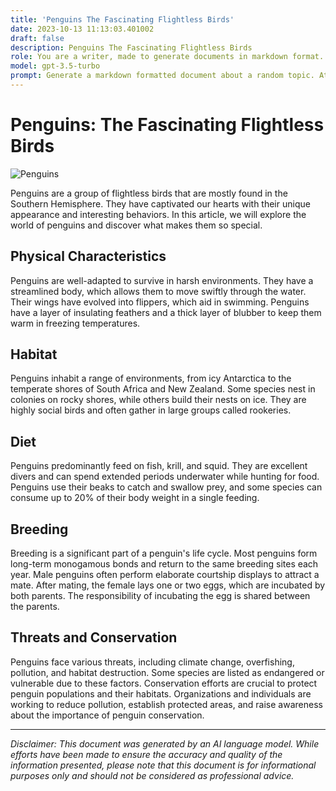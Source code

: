 ```yaml
---
title: 'Penguins The Fascinating Flightless Birds'
date: 2023-10-13 11:13:03.401002
draft: false
description: Penguins The Fascinating Flightless Birds
role: You are a writer, made to generate documents in markdown format. It is very important that all of the documents you generate are in valid markdown format.
model: gpt-3.5-turbo
prompt: Generate a markdown formatted document about a random topic. At the bottom, include a disclaimer explaining that the document was generated by you. The first line of the document should be the title. Make sure that the entire document is in proper markdown format, using a mix of various tags to make the document visually appealing.
---
```


# Penguins: The Fascinating Flightless Birds

![Penguins](https://images.unsplash.com/photo-1470673096887-8a02b3f0401b)

Penguins are a group of flightless birds that are mostly found in the Southern Hemisphere. They have captivated our hearts with their unique appearance and interesting behaviors. In this article, we will explore the world of penguins and discover what makes them so special.

## Physical Characteristics

Penguins are well-adapted to survive in harsh environments. They have a streamlined body, which allows them to move swiftly through the water. Their wings have evolved into flippers, which aid in swimming. Penguins have a layer of insulating feathers and a thick layer of blubber to keep them warm in freezing temperatures.

## Habitat

Penguins inhabit a range of environments, from icy Antarctica to the temperate shores of South Africa and New Zealand. Some species nest in colonies on rocky shores, while others build their nests on ice. They are highly social birds and often gather in large groups called rookeries.

## Diet

Penguins predominantly feed on fish, krill, and squid. They are excellent divers and can spend extended periods underwater while hunting for food. Penguins use their beaks to catch and swallow prey, and some species can consume up to 20% of their body weight in a single feeding.

## Breeding

Breeding is a significant part of a penguin's life cycle. Most penguins form long-term monogamous bonds and return to the same breeding sites each year. Male penguins often perform elaborate courtship displays to attract a mate. After mating, the female lays one or two eggs, which are incubated by both parents. The responsibility of incubating the egg is shared between the parents.

## Threats and Conservation

Penguins face various threats, including climate change, overfishing, pollution, and habitat destruction. Some species are listed as endangered or vulnerable due to these factors. Conservation efforts are crucial to protect penguin populations and their habitats. Organizations and individuals are working to reduce pollution, establish protected areas, and raise awareness about the importance of penguin conservation.

---

*Disclaimer: This document was generated by an AI language model. While efforts have been made to ensure the accuracy and quality of the information presented, please note that this document is for informational purposes only and should not be considered as professional advice.*
